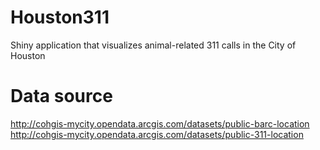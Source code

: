 # Houston311
Shiny application that visualizes animal-related 311 calls in the City of Houston

# Data source
http://cohgis-mycity.opendata.arcgis.com/datasets/public-barc-location
http://cohgis-mycity.opendata.arcgis.com/datasets/public-311-location
